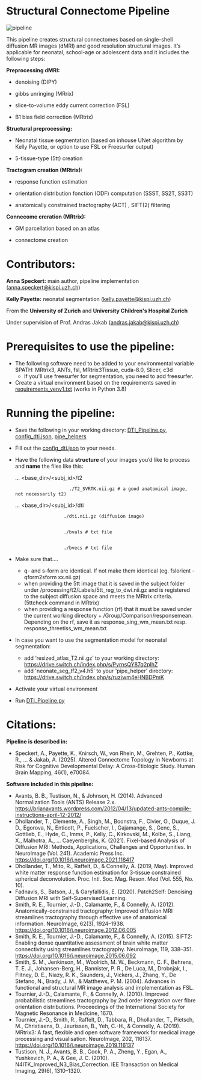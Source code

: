# Structural Connectome Pipeline

![pipeline](https://github.com/annspe/connectome_pipeline/assets/98952324/7abf45f9-6992-43f0-b475-7d86e7c9e582)

This pipeline creates structural connectomes based on single-shell diffusion MR images (dMRI) and good resolution structural images. It’s applicable for neonatal, school-age or adolescent data and it includes the following steps: 


__Preprocessing dMRI:__


  *	denoising (DIPY) 

  
  *	gibbs unringing (MRrix)
  
  
  *	slice-to-volume eddy current correction (FSL)
  
  
  *	B1 bias field correction (MRtrix) 




__Structural preprocessing:__ 

  
  *	Neonatal tissue segmentation (based on inhouse UNet algorithm by Kelly Payette, or option to use FSL or Freesurfer output)
  
  
  *	5-tissue-type (5tt) creation 




__Tractogram creation (MRtrix):__ 

  
  *	response function estimation
  
  
  *	orientation distribution fonction (ODF) computation (SSST, SS2T, SS3T)
  
  
  *	anatomically constrained tractography (ACT) , SIFT(2) filtering




__Connecome creration (MRtrix):__ 

  
  *	GM parcellation based on an atlas
  
  
  *	connectome creation




# Contributors:

__Anna Speckert:__ main author, pipeline implementation (anna.speckert@kispi.uzh.ch)


__Kelly Payette:__ neonatal segmentation (kelly.payette@kispi.uzh.ch)





From the __University of Zurich__ and __University Children's Hospital Zurich__


Under supervision of Prof. Andras Jakab (andras.jakab@kispi.uzh.ch) 


# Prerequisites to use the pipeline: 
* The following software need to be added to your environmental variable $PATH: MRtrix3, ANTs, fsl, MRtrix3Tissue, cuda-8.0, Slicer, c3d
    * If you'll use freesurfer for segmentation, you need to add freesurfer.  
*	Create a virtual environment based on the requirements saved in  [requirements_venv1.txt](requirements_venv1.txt) (works in Python 3.8) 


# Running the pipeline: 
  *	Save the following in your working directory: [DTI_Pipeline.py](DTI_Pipeline.py), [config_dti.json](config_dti.json), [pipe_helpers](pipe_helpers)
  *	Fill out the [config_dti.json](config_dti.json) to your needs. 
  *	Have the following data __structure__ of your images you’d like to process and __name__ the files like this: 


   	 ... <base_dir>/<subj_id>/t2


   	                        ./T2_SVRTK.nii.gz # a good anatomical image, not necessarily t2)


   	... <base_dir>/<subj_id>/dti


   	                      ./dti.nii.gz (diffusion image)


   	                      ./bvals # txt file 


   	                      ./bvecs # txt file

  * Make sure that….
      * q- and s-form are identical. If not make them identical (eg. fslorient -qform2sform xx.nii.gz)   
      * when providing the 5tt image that it is saved in the subject folder under /processing/t2/Labels/5tt_reg_to_dwi.nii.gz and is registered to the subject diffusion space and meets the MRtrix criteria. (5ttcheck command in MRtrix)
      *	when providing a response function (rf) that it must be saved under the current working directory + /Group/Comparison/responsemean. Depending on the rf, save it as response_sing_wm_mean.txt resp. response_threetiss_wm_mean.txt
   
  * In case you want to use the segmentation model for neonatal segmentation:
      * add ‘resized_atlas_T2.nii.gz’ to your working directory: https://drive.switch.ch/index.php/s/PyrnsQY87q2plhZ  
      * add 'neonate_seg_tf2_v4.h5' to your 'pipe_helper' directory: https://drive.switch.ch/index.php/s/ruzjwm4eHNBDPmK
      
  * Activate your virtual environment 


  * Run [DTI_Pipeline.py](DTI_Pipeline.py)




# Citations:

__Pipeline is described in:__
* Speckert, A., Payette, K., Knirsch, W., von Rhein, M., Grehten, P., Kottke, R., ... & Jakab, A. (2025). Altered Connectome Topology in Newborns at Risk for Cognitive Developmental Delay: A Cross‐Etiologic Study. Human Brain Mapping, 46(1), e70084.



__Software included in this pipeline:__
* Avants, B. B., Tustison, N., & Johnson, H. (2014). Advanced Normalization Tools (ANTS) Release 2.x. https://brianavants.wordpress.com/2012/04/13/updated-ants-compile-instructions-april-12-2012/
* Dhollander, T., Clemente, A., Singh, M., Boonstra, F., Civier, O., Duque, J. D., Egorova, N., Enticott, P., Fuelscher, I., Gajamange, S., Genc, S., Gottlieb, E., Hyde, C., Imms, P., Kelly, C., Kirkovski, M., Kolbe, S., Liang, X., Malhotra, A., … Caeyenberghs, K. (2021). Fixel-based Analysis of Diffusion MRI: Methods, Applications, Challenges and Opportunities. In NeuroImage (Vol. 241). Academic Press Inc. https://doi.org/10.1016/j.neuroimage.2021.118417
* Dhollander, T., Mito, R., Raffelt, D., & Connelly, A. (2019, May). Improved white matter response function estimation for 3-tissue constrained spherical deconvolution. Proc. Intl. Soc. Mag. Reson. Med (Vol. 555, No. 10).
* Fadnavis, S., Batson, J., & Garyfallidis, E. (2020). Patch2Self: Denoising Diffusion MRI with Self-Supervised Learning.
* Smith, R. E., Tournier, J.-D., Calamante, F., & Connelly, A. (2012). Anatomically-constrained tractography: Improved diffusion MRI streamlines tractography through effective use of anatomical information. NeuroImage, 62(3), 1924–1938. https://doi.org/10.1016/j.neuroimage.2012.06.005
* Smith, R. E., Tournier, J.-D., Calamante, F., & Connelly, A. (2015). SIFT2: Enabling dense quantitative assessment of brain white matter connectivity using streamlines tractography. NeuroImage, 119, 338–351. https://doi.org/10.1016/j.neuroimage.2015.06.092
* Smith, S. M., Jenkinson, M., Woolrich, M. W., Beckmann, C. F., Behrens, T. E. J., Johansen-Berg, H., Bannister, P. R., De Luca, M., Drobnjak, I., Flitney, D. E., Niazy, R. K., Saunders, J., Vickers, J., Zhang, Y., De Stefano, N., Brady, J. M., & Matthews, P. M. (2004). Advances in functional and structural MR image analysis and implementation as FSL.
* Tournier, J.-D., Calamante, F., & Connelly, A. (2010). Improved probabilistic streamlines tractography by 2nd order integration over fibre orientation distributions. Proceedings of the International Society for Magnetic Resonance in Medicine, 1670.
* Tournier, J.-D., Smith, R., Raffelt, D., Tabbara, R., Dhollander, T., Pietsch, M., Christiaens, D., Jeurissen, B., Yeh, C.-H., & Connelly, A. (2019). MRtrix3: A fast, flexible and open software framework for medical image processing and visualisation. NeuroImage, 202, 116137. https://doi.org/10.1016/j.neuroimage.2019.116137
* Tustison, N. J., Avants, B. B., Cook, P. A., Zheng, Y., Egan, A., Yushkevich, P. A., & Gee, J. C. (2010). N4ITK_Improved_N3_Bias_Correction. IEE Transaction on Medical Imaging, 29(6), 1310–1320.

